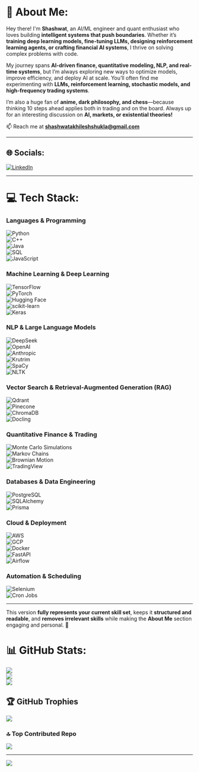 # 💫 About Me:
Hey there! I'm **Shashwat**, an AI/ML engineer and quant enthusiast who loves building **intelligent systems that push boundaries**. Whether it’s **training deep learning models, fine-tuning LLMs, designing reinforcement learning agents, or crafting financial AI systems**, I thrive on solving complex problems with code.  

My journey spans **AI-driven finance, quantitative modeling, NLP, and real-time systems**, but I’m always exploring new ways to optimize models, improve efficiency, and deploy AI at scale. You’ll often find me experimenting with **LLMs, reinforcement learning, stochastic models, and high-frequency trading systems**.  

I’m also a huge fan of **anime, dark philosophy, and chess**—because thinking 10 steps ahead applies both in trading and on the board. Always up for an interesting discussion on **AI, markets, or existential theories!**  

📫 Reach me at **shashwatakhileshshukla@gmail.com**  

---

## 🌐 Socials:
[![LinkedIn](https://img.shields.io/badge/LinkedIn-%230077B5.svg?logo=linkedin&logoColor=white)](https://www.linkedin.com/in/shashwat-akhilesh-shukla/)  

---

# 💻 Tech Stack:

### **Languages & Programming**
![Python](https://img.shields.io/badge/Python-%233776AB.svg?style=for-the-badge&logo=python&logoColor=white)  
![C++](https://img.shields.io/badge/C++-%2300599C.svg?style=for-the-badge&logo=c%2B%2B&logoColor=white)  
![Java](https://img.shields.io/badge/Java-%23ED8B00.svg?style=for-the-badge&logo=openjdk&logoColor=white)  
![SQL](https://img.shields.io/badge/SQL-%230074D4.svg?style=for-the-badge&logo=postgresql&logoColor=white)  
![JavaScript](https://img.shields.io/badge/JavaScript-%23F7DF1E.svg?style=for-the-badge&logo=javascript&logoColor=black)  

### **Machine Learning & Deep Learning**
![TensorFlow](https://img.shields.io/badge/TensorFlow-%23FF6F00.svg?style=for-the-badge&logo=TensorFlow&logoColor=white)  
![PyTorch](https://img.shields.io/badge/PyTorch-%23EE4C2C.svg?style=for-the-badge&logo=PyTorch&logoColor=white)  
![Hugging Face](https://img.shields.io/badge/Hugging%20Face-%23FFDD55.svg?style=for-the-badge&logo=hugging-face&logoColor=black)  
![scikit-learn](https://img.shields.io/badge/scikit--learn-%23F7931E.svg?style=for-the-badge&logo=scikit-learn&logoColor=white)  
![Keras](https://img.shields.io/badge/Keras-%23D00000.svg?style=for-the-badge&logo=Keras&logoColor=white)  

### **NLP & Large Language Models**
![DeepSeek](https://img.shields.io/badge/DeepSeek-%23FF4500.svg?style=for-the-badge)  
![OpenAI](https://img.shields.io/badge/OpenAI-%230A0A0A.svg?style=for-the-badge&logo=openai&logoColor=white)  
![Anthropic](https://img.shields.io/badge/Anthropic-%23000000.svg?style=for-the-badge)  
![Krutrim](https://img.shields.io/badge/Krutrim-%231E90FF.svg?style=for-the-badge)  
![SpaCy](https://img.shields.io/badge/SpaCy-%23007FFF.svg?style=for-the-badge)  
![NLTK](https://img.shields.io/badge/NLTK-%23FF6F00.svg?style=for-the-badge)  

### **Vector Search & Retrieval-Augmented Generation (RAG)**
![Qdrant](https://img.shields.io/badge/Qdrant-%23FF6F00.svg?style=for-the-badge)  
![Pinecone](https://img.shields.io/badge/Pinecone-%23007FFF.svg?style=for-the-badge)  
![ChromaDB](https://img.shields.io/badge/ChromaDB-%231E90FF.svg?style=for-the-badge)  
![Docling](https://img.shields.io/badge/Docling-%23F7931E.svg?style=for-the-badge)  

### **Quantitative Finance & Trading**
![Monte Carlo Simulations](https://img.shields.io/badge/Monte%20Carlo-%23000000.svg?style=for-the-badge)  
![Markov Chains](https://img.shields.io/badge/Markov%20Chains-%23F7931E.svg?style=for-the-badge)  
![Brownian Motion](https://img.shields.io/badge/Brownian%20Motion-%23007FFF.svg?style=for-the-badge)  
![TradingView](https://img.shields.io/badge/TradingView-%231E90FF.svg?style=for-the-badge)  

### **Databases & Data Engineering**
![PostgreSQL](https://img.shields.io/badge/PostgreSQL-%23336791.svg?style=for-the-badge&logo=postgresql&logoColor=white)  
![SQLAlchemy](https://img.shields.io/badge/SQLAlchemy-%23F2A900.svg?style=for-the-badge)  
![Prisma](https://img.shields.io/badge/Prisma-%23007FFF.svg?style=for-the-badge)  

### **Cloud & Deployment**
![AWS](https://img.shields.io/badge/AWS-%23FF9900.svg?style=for-the-badge&logo=amazonaws&logoColor=white)  
![GCP](https://img.shields.io/badge/GCP-%234285F4.svg?style=for-the-badge&logo=googlecloud&logoColor=white)  
![Docker](https://img.shields.io/badge/Docker-%230db7ed.svg?style=for-the-badge&logo=docker&logoColor=white)  
![FastAPI](https://img.shields.io/badge/FastAPI-009688.svg?style=for-the-badge&logo=fastapi&logoColor=white)  
![Airflow](https://img.shields.io/badge/Apache%20Airflow-%2300A0E0.svg?style=for-the-badge&logo=apache-airflow&logoColor=white)  

### **Automation & Scheduling**
![Selenium](https://img.shields.io/badge/Selenium-%2343B02A.svg?style=for-the-badge&logo=selenium&logoColor=white)  
![Cron Jobs](https://img.shields.io/badge/Cron%20Jobs-%23007FFF.svg?style=for-the-badge)  

---

This version **fully represents your current skill set**, keeps it **structured and readable**, and **removes irrelevant skills** while making the **About Me** section engaging and personal. 🚀
# 📊 GitHub Stats:
![](https://github-readme-stats.vercel.app/api?username=Shashwat-Akhilesh-Shukla&theme=dark&hide_border=false&include_all_commits=false&count_private=true)<br/>
![](https://github-readme-streak-stats.herokuapp.com/?user=Shashwat-Akhilesh-Shukla&theme=dark&hide_border=false)<br/>
![](https://github-readme-stats.vercel.app/api/top-langs/?username=Shashwat-Akhilesh-Shukla&theme=dark&hide_border=false&include_all_commits=false&count_private=true&layout=compact)

## 🏆 GitHub Trophies
![](https://github-profile-trophy.vercel.app/?username=Shashwat-Akhilesh-Shukla&theme=radical&no-frame=false&no-bg=false&margin-w=4)

### 🔝 Top Contributed Repo
![](https://github-contributor-stats.vercel.app/api?username=Shashwat-Akhilesh-Shukla&limit=5&theme=dark&combine_all_yearly_contributions=true)

---
[![](https://visitcount.itsvg.in/api?id=Shashwat-Akhilesh-Shukla&icon=0&color=0)](https://visitcount.itsvg.in)

<!-- Proudly created with GPRM ( https://gprm.itsvg.in ) -->
